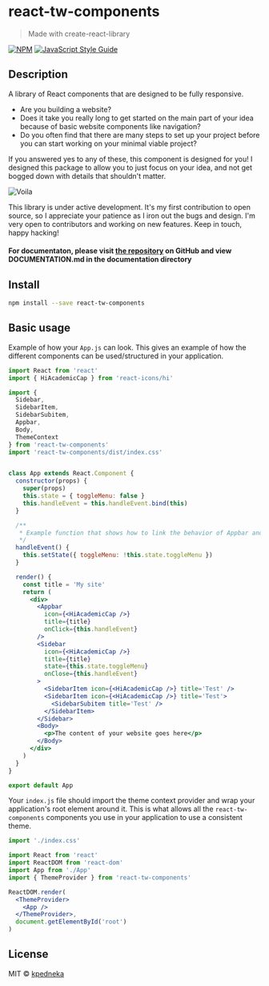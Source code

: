 # react-tw-components

> Made with create-react-library

[![NPM](https://img.shields.io/npm/v/react-tw-components.svg)](https://www.npmjs.com/package/react-tw-components) [![JavaScript Style Guide](https://img.shields.io/badge/code_style-standard-brightgreen.svg)](https://standardjs.com)

## Description
A library of React components that are designed to be fully responsive. 

* Are you building a website?
* Does it take you really long to get started on the main part of your idea because of basic website components like navigation?
* Do you often find that there are many steps to set up your project before you can start working on your minimal viable project?

If you answered yes to any of these, this component is designed for you! I designed this package to allow you to just focus on your idea, and not get bogged down with details that shouldn't matter.

![Voila](https://media.giphy.com/media/1BFEEIo4h1BuTH8eqP/giphy.gif)

This library is under active development. It's my first contribution to open source, so I appreciate your patience as I iron out the bugs and design. I'm very open to contributors and working on new features. Keep in touch, happy hacking!

#### For documentaton, please visit [the repository](https://github.com/kpedneka/react-tw-components) on GitHub and view DOCUMENTATION.md in the documentation directory

## Install

```bash
npm install --save react-tw-components
```

## Basic usage

Example of how your ```App.js``` can look. This gives an example of how the different components can be used/structured in your application.
```jsx
import React from 'react'
import { HiAcademicCap } from 'react-icons/hi'

import {
  Sidebar,
  SidebarItem,
  SidebarSubitem,
  Appbar,
  Body,
  ThemeContext
} from 'react-tw-components'
import 'react-tw-components/dist/index.css'


class App extends React.Component {
  constructor(props) {
    super(props)
    this.state = { toggleMenu: false }
    this.handleEvent = this.handleEvent.bind(this)
  }

  /**
   * Example function that shows how to link the behavior of Appbar and Sidebar
   */
  handleEvent() {
    this.setState({ toggleMenu: !this.state.toggleMenu })
  }

  render() {
    const title = 'My site'
    return (
      <div>
        <Appbar
          icon={<HiAcademicCap />}
          title={title}
          onClick={this.handleEvent}
        />
        <Sidebar
          icon={<HiAcademicCap />}
          title={title}
          state={this.state.toggleMenu}
          onClose={this.handleEvent}
        >
          <SidebarItem icon={<HiAcademicCap />} title='Test' />
          <SidebarItem icon={<HiAcademicCap />} title='Test'>
            <SidebarSubitem title='Test' />
          </SidebarItem>
        </Sidebar>
        <Body>
          <p>The content of your website goes here</p>
        </Body>
      </div>
    )
  }
}

export default App

```

Your ```index.js``` file should import the theme context provider and wrap your application's root element around it. This is what allows all the ```react-tw-components``` components you use in your application to use a consistent theme.
```jsx
import './index.css'

import React from 'react'
import ReactDOM from 'react-dom'
import App from './App'
import { ThemeProvider } from 'react-tw-components'

ReactDOM.render(
  <ThemeProvider>
    <App />
  </ThemeProvider>,
  document.getElementById('root')
)

```


## License

MIT © [kpedneka](https://github.com/kpedneka)
